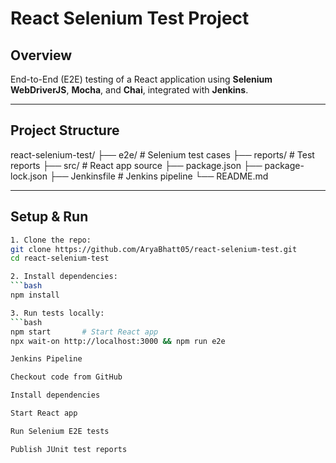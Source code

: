 # React Selenium Test Project

## Overview
End-to-End (E2E) testing of a React application using **Selenium WebDriverJS**, **Mocha**, and **Chai**, integrated with **Jenkins**.

---

## Project Structure
react-selenium-test/
├── e2e/ # Selenium test cases
├── reports/ # Test reports
├── src/ # React app source
├── package.json
├── package-lock.json
├── Jenkinsfile # Jenkins pipeline
└── README.md


---

## Setup & Run


```bash
1. Clone the repo:
git clone https://github.com/AryaBhatt05/react-selenium-test.git
cd react-selenium-test

2. Install dependencies:
```bash
npm install

3. Run tests locally:
```bash
npm start       # Start React app
npx wait-on http://localhost:3000 && npm run e2e

Jenkins Pipeline

Checkout code from GitHub

Install dependencies

Start React app

Run Selenium E2E tests

Publish JUnit test reports